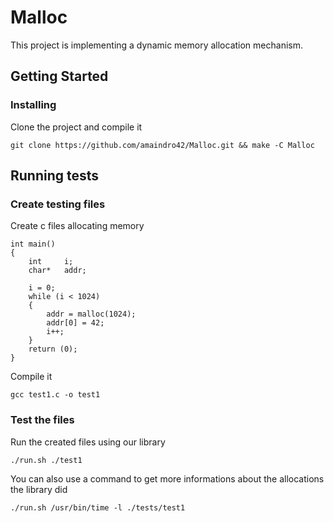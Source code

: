 # Malloc

This project is implementing a dynamic memory allocation
mechanism.

## Getting Started

### Installing

Clone the project and compile it

```
git clone https://github.com/amaindro42/Malloc.git && make -C Malloc
```

## Running tests

### Create testing files

Create c files allocating memory

```
int	main()
{
	int		i;
	char*	addr;

	i = 0;
	while (i < 1024)
	{
		addr = malloc(1024);
		addr[0] = 42;
		i++;
	}
	return (0);
}
```

Compile it

```
gcc test1.c -o test1
```

### Test the files

Run the created files using our library

```
./run.sh ./test1
```

You can also use a command to get more informations about the allocations the library did

```
./run.sh /usr/bin/time -l ./tests/test1
```
